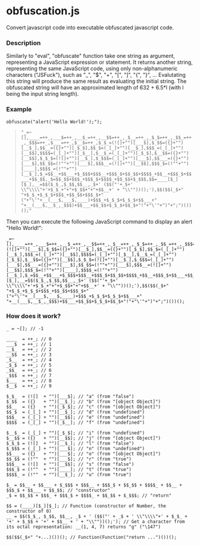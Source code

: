 # obfuscation.js
Convert javascript code into executable obfuscated javascript code.

### Description
Similarly to "eval", "obfuscate" function take one string as argument, representing a JavaScript expression or statement.
It returns another string, representing the same JavaScript code, using only non-alphanumeric characters ("JSFuck"), such as "_", "$", "+", "[", "]", "{", "}", ... 
Evalutating this string will produce the same result as evaluating the initial string.
The obfuscated string will have an approximated length of 632 + 6.5*l (with l being the input string length).

### Example
    obfuscate("alert('Hello World!');");
> `"_=~[],____=++_,___$=++_,__$_=++_,__$$=++_,_$__=++_,_$_$=++_,_$$_=++_,_$$$=++_,$___=++_,$__$=++_,$_$_=(![]+"")[___$],$_$$=({}+"")[__$_],$$__=({}+"")[_$_$],$$_$=(_[_]+"")[__$_],$$$_=(_[_]+"")[__$$],$$$$=(_[_]+"")[_$__],$__$_=(_[_]+"")[_$_$],$__$$=({}+"")[__$$],$_$_$=(![]+"")[__$_],$_$$$=(_[_]+"")[___$],$$___=({}+"")[___$],$$_$$=(!""+"")[___$],$$$__=(![]+"")[__$$],$$$_$=(!""+"")[____],$$$$_=(!""+"")[__$_],$_=$$__+$$___+$_$$$+$$$__+$$$_$+$$_$$+$$$$_+$$__+$$$_$+$$___+$$_$$,_$=$$_$$+$$$_+$$$_$+$$$$_+$$_$$+$_$$$,$$=____[$_][$_],__=$$($_$_,$_$$,$$__,_$+' ($$("'+_$+' \\"\\\\"+'+$_$_+"+"+$_$$+"+"+$$__+' + "\\""))();'),$$($$(_$+" "+$_$_+$_$_$+$$$_+$$_$$+$$$_$+"("+"\'"+__(___$,___$,____)+$$$_+$_$_$+$_$_$+$$___+" "+__(___$,__$_,_$$$)+$$___+$$_$$+$_$_$+$$_$+"!"+"\'"+")"+";")())();"`

Then you can execute the following JavaScript command to display an alert "Hello World!":

    _=~[],____=++_,___$=++_,__$_=++_,__$$=++_,_$__=++_,_$_$=++_,_$$_=++_,_$$$=++_,$___=++_,$__$=++_,$_$_=(![]+"")[___$],$_$$=({}+"")[__$_],$$__=({}+"")[_$_$],$$_$=(_[_]+"")[__$_],$$$_=(_[_]+"")[__$$],$$$$=(_[_]+"")[_$__],$__$_=(_[_]+"")[_$_$],$__$$=({}+"")[__$$],$_$_$=(![]+"")[__$_],$_$$$=(_[_]+"")[___$],$$___=({}+"")[___$],$$_$$=(!""+"")[___$],$$$__=(![]+"")[__$$],$$$_$=(!""+"")[____],$$$$_=(!""+"")[__$_],$_=$$__+$$___+$_$$$+$$$__+$$$_$+$$_$$+$$$$_+$$__+$$$_$+$$___+$$_$$,_$=$$_$$+$$$_+$$$_$+$$$$_+$$_$$+$_$$$,$$=____[$_][$_],__=$$($_$_,$_$$,$$__,_$+' ($$("'+_$+' \\"\\\\"+'+$_$_+"+"+$_$$+"+"+$$__+' + "\\""))();'),$$($$(_$+" "+$_$_+$_$_$+$$$_+$$_$$+$$$_$+"("+"\'"+__(___$,___$,____)+$$$_+$_$_$+$_$_$+$$___+" "+__(___$,__$_,_$$$)+$$___+$$_$$+$_$_$+$$_$+"!"+"\'"+")"+";")())();

### How does it work?

    _ = ~[]; // -1
    
    ____  = ++_; // 0
    ___$  = ++_; // 1
    __$_  = ++_; // 2
    __$$  = ++_; // 3
    _$__  = ++_; // 4
    _$_$  = ++_; // 5
    _$$_  = ++_; // 6
    _$$$  = ++_; // 7
    $___  = ++_; // 8
    $__$  = ++_; // 9
    
    $_$_  = (![]  + "")[___$]; // "a" (from "false")
    $_$$  = ({}   + "")[__$_]; // "b" (from "[object Object]")
    $$__  = ({}   + "")[_$_$]; // "c" (from "[object Object]")
    $$_$  = (_[_] + "")[__$_]; // "d" (from "undefined")
    $$$_  = (_[_] + "")[__$$]; // "e" (from "undefined")
    $$$$  = (_[_] + "")[_$__]; // "f" (from "undefined")
    
    $__$_ = (_[_] + "")[_$_$]; // "i" (from "undefined")
    $__$$ = ({}   + "")[__$$]; // "j" (from "[object Object]")
    $_$_$ = (![]  + "")[__$_]; // "l" (from "false")
    $_$$$ = (_[_] + "")[___$]; // "n" (from "undefined")
    $$___ = ({}   + "")[___$]; // "o" (from "[object Object]")
    $$_$$ = (!""  + "")[___$]; // "r" (from "true")
    $$$__ = (![]  + "")[__$$]; // "s" (from "false")
    $$$_$ = (!""  + "")[____]; // "t" (from "true")
    $$$$_ = (!""  + "")[__$_]; // "u" (from "true")
    
    $_ = $$__ + $$___ + $_$$$ + $$$__ + $$$_$ + $$_$$ + $$$$_ + $$__ + $$$_$ + $$___ + $$_$$; // "constructor"
    _$ = $$_$$ + $$$_ + $$$_$ + $$$$_ + $$_$$ + $_$$$; // "return"
    
    $$ = (____)[$_][$_]; // Function (constructor of Number, the constructor of 0)
    __ = $$($_$_, $_$$, $$__, _$ + ' ($$("' + _$ + ' \\"\\\\"+' + $_$_ + '+' + $_$$ + '+' + $$__ + ' + "\\""))();'); // Get a character from its octal representation: __(1, 4, 7) returns "g" ("\147")

    $$($$(_$+" "+...)())(); // Function(Function("return ...")())();
